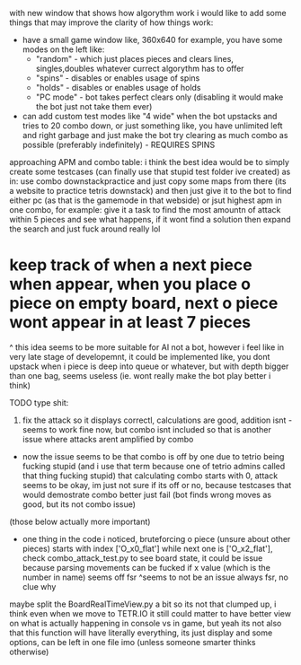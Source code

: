 with new window that shows how algorythm work i would like to add some things that may improve the clarity of how things work:
- have a small game window like, 360x640 for example, you have some modes on the left like:
     - "random" - which  just places pieces and clears lines, singles,doubles whatever currect algorythm has to offer
     - "spins" - disables or enables usage of spins
     - "holds" - disables or enables usage of holds
     - "PC mode" - bot takes perfect clears only (disabling it would make the bot just not take them ever)
- can add custom test modes like "4 wide" when the bot upstacks and tries to 20 combo down, or just something like, you have unlimited
left and right garbage and just make the bot try clearing as much combo as possible (preferably indefinitely) - REQUIRES SPINS

approaching APM and combo table:
i think the best idea would be to simply create some testcases (can finally use that stupid test folder ive created) as in:
use combo downstackpractice and just copy some maps from there (its a website to practice tetris downstack)
and then just give it to the bot to find either pc (as that is the gamemode in that webside) or jsut highest apm in one combo, for example:
give it a task to find the most amountn of attack within 5 pieces and see what happens, if it wont find a solution then expand the search and just fuck around really lol

# keep track of when a next piece when appear, when you place o piece on empty board, next o piece wont appear in at least 7 pieces 
^ this idea seems to be more suitable for AI not a bot, however i feel like in very late stage of developemnt, it could be implemented like, you dont upstack when i piece is deep into queue or whatever, but with depth bigger than one bag, seems useless (ie. wont really make the bot play better i think)

TODO type shit:

1. fix the attack so it displays correctl, calculations are good, addition isnt
-seems to work fine now, but combo isnt included so that is another issue where attacks arent amplified by combo
- now the issue seems to be that combo is off by one due to tetrio being fucking stupid (and i use that term because one of tetrio admins called that thing fucking stupid) that calculating combo starts with 0, attack seems to be okay, im just not sure if its off or no, because testcases that would demostrate combo better just fail (bot finds wrong moves as good, but its not combo issue)

(those below actually more important)
- one thing in the code i noticed, bruteforcing o piece (unsure about other pieces)
starts with index ['O_x0_flat'] while next one is ['O_x2_flat'], check combo_attack_test.py to see board state, it could be issue because parsing movements can be fucked if x value (which is the number in name) seems off fsr
^seems to not be an issue always fsr, no clue why

maybe split the BoardRealTimeView.py a bit so its not that clumped up, i think even when we move to TETR.IO it still could matter to have better view on what
is actually happening in console vs in game, but yeah its not also that this function will have literally everything, its just display and some options, can be
left in one file imo (unless someone smarter thinks otherwise)


